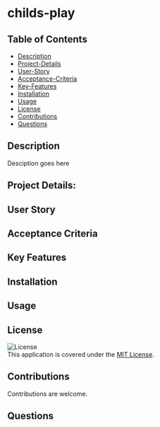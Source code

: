 # childs-play

## Table of Contents
- [Description](#description)
- [Project-Details](#project-details)
- [User-Story](#user-story)
- [Acceptance-Criteria](#acceptance-criteria)
- [Key-Features](#key-features)
- [Installation](#installation)
- [Usage](#usage)
- [License](#license)
- [Contributions](#contributions)
- [Questions](#questions)

## Description

Desciption goes here

## Project Details:



## User Story



## Acceptance Criteria



## Key Features



## Installation



## Usage



## License

![License](https://img.shields.io/badge/License-MIT-yellow.svg)  
  This application is covered under the [MIT License](https://opensource.org/licenses/MIT).

## Contributions

Contributions are welcome.

## Questions


